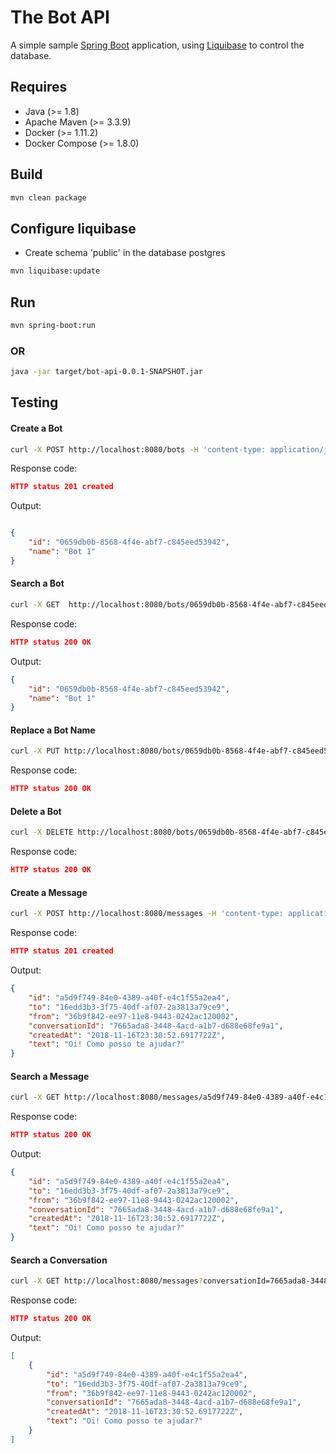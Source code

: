 # The Bot API

A simple sample [Spring Boot](http://projects.spring.io/spring-boot/) application, using [Liquibase](http://www.liquibase.org/) to control the database.

## Requires

- Java (>= 1.8)
- Apache Maven (>= 3.3.9)
- Docker (>= 1.11.2)
- Docker Compose (>= 1.8.0)


## Build
```bash
mvn clean package
```

## Configure liquibase
- Create schema 'public' in the database postgres
```bash
mvn liquibase:update
```

## Run
```bash
mvn spring-boot:run
```

### OR
```bash
java -jar target/bot-api-0.0.1-SNAPSHOT.jar
```

## Testing

#### Create a Bot

```bash
curl -X POST http://localhost:8080/bots -H 'content-type: application/json' -d '{"name": "Bot 1"}'
```

Response code:

```json
HTTP status 201 created
```

Output:

```json

{
    "id": "0659db0b-8568-4f4e-abf7-c845eed53942",
    "name": "Bot 1"
}
```

#### Search a Bot

```bash
curl -X GET  http://localhost:8080/bots/0659db0b-8568-4f4e-abf7-c845eed53942
```

Response code:

```json
HTTP status 200 OK
```

Output:

```json
{
    "id": "0659db0b-8568-4f4e-abf7-c845eed53942",
    "name": "Bot 1"
}
```

#### Replace a Bot Name

```bash
curl -X PUT http://localhost:8080/bots/0659db0b-8568-4f4e-abf7-c845eed53942 -H 'content-type: application/json' -d '{"name": "Bot 2"}'
```

Response code:

```json
HTTP status 200 OK
```

#### Delete a Bot

```bash
curl -X DELETE http://localhost:8080/bots/0659db0b-8568-4f4e-abf7-c845eed53942 -H 'content-type: application/json'
```

Response code:

```json
HTTP status 200 OK
```

#### Create a Message

```bash
curl -X POST http://localhost:8080/messages -H 'content-type: application/json' -d '{"conversationId": "7665ada8-3448-4acd-a1b7-d688e68fe9a1", "timestamp": "2018-11-16T23:30:52.6917722Z", "from": "36b9f842-ee97-11e8-9443-0242ac120002", "to": "16edd3b3-3f75-40df-af07-2a3813a79ce9", "text": "Oi! Como posso te ajudar?" }'
```

Response code:

```json
HTTP status 201 created
```

Output:

```json
{
    "id": "a5d9f749-84e0-4389-a40f-e4c1f55a2ea4",
    "to": "16edd3b3-3f75-40df-af07-2a3813a79ce9",
    "from": "36b9f842-ee97-11e8-9443-0242ac120002",
    "conversationId": "7665ada8-3448-4acd-a1b7-d688e68fe9a1",
    "createdAt": "2018-11-16T23:30:52.6917722Z",
    "text": "Oi! Como posso te ajudar?"
}
```

#### Search a Message

```bash
curl -X GET http://localhost:8080/messages/a5d9f749-84e0-4389-a40f-e4c1f55a2ea4
```

Response code:

```json
HTTP status 200 OK
```

Output:

```json
{
    "id": "a5d9f749-84e0-4389-a40f-e4c1f55a2ea4",
    "to": "16edd3b3-3f75-40df-af07-2a3813a79ce9",
    "from": "36b9f842-ee97-11e8-9443-0242ac120002",
    "conversationId": "7665ada8-3448-4acd-a1b7-d688e68fe9a1",
    "createdAt": "2018-11-16T23:30:52.6917722Z",
    "text": "Oi! Como posso te ajudar?"
}
```

#### Search a Conversation

```bash
curl -X GET http://localhost:8080/messages?conversationId=7665ada8-3448-4acd-a1b7-d688e68fe9a1
```

Response code:

```json
HTTP status 200 OK
```

Output:

```json
[
    {
        "id": "a5d9f749-84e0-4389-a40f-e4c1f55a2ea4",
        "to": "16edd3b3-3f75-40df-af07-2a3813a79ce9",
        "from": "36b9f842-ee97-11e8-9443-0242ac120002",
        "conversationId": "7665ada8-3448-4acd-a1b7-d688e68fe9a1",
        "createdAt": "2018-11-16T23:30:52.6917722Z",
        "text": "Oi! Como posso te ajudar?"
    }
]
```